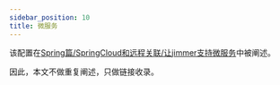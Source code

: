 ```yaml
---
sidebar_position: 10
title: 微服务
---
```


该配置在[Spring篇/SpringCloud和远程关联/让jimmer支持微服务](../spring/spring-cloud#让jimmer支持微服务)中被阐述。

因此，本文不做重复阐述，只做链接收录。